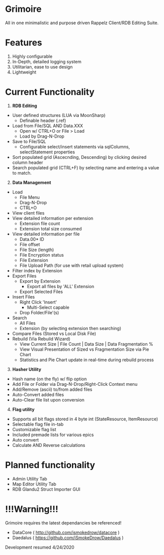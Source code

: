 # Grimoire
All in one minimalistic and purpose driven Rappelz Client/RDB Editing Suite.

# Features
1. Highly configurable
2. In-Depth, detailed logging system
3. Utilitarian, ease to use design
4. Lightweight

# Current Functionality
1. **RDB Editing**
  * User defined structures (LUA via MoonSharp)
  	* Definable header (.ref)
  * Load from File/SQL AND Data.XXX
  	* Open w/ CTRL+O or File > Load
	* Load by Drag-N-Drop
  * Save to File/SQL
	* Configurable select/insert statements via sqlColumns, selectStatement properties
  * Sort populated grid (Ascecnding, Descending) by clicking desired column header
  * Search populated grid (CTRL+F) by selecting name and entering a value to match.
	
2. **Data Management**
  * Load
    * File Menu
    * Drag-N-Drop
    * CTRL+O
  * View client files
  * View detailed information per extension
    * Extension file count
    * Extension total size consumed
  * View detailed information per file
    * Data.00* ID
    * File offset
    * File Size (length)
    * File Encryption status
    * File Extension
    * File Upload Path (for use with retail upload system)
  * Filter index by Extension
  * Export Files
    * Export by Extension
		* Export all files by 'ALL' Extension
    * Export Selected Files
  * Insert Files
	* Right Click 'Insert' 
	    * Multi-Select capable
	* Drop Folder/File'(s)
  * Search
    * All Files
    * Extension (by selecting extension then searching)
  * Compare Files (Stored vs Local Disk File)
  * Rebuild (Via Rebuild Wizard)
	* View Current Size | File Count | Data Size | Data Fragmentation %
	* View Visual Presentation of Sized vs Fragmentation Size via Pie Chart
	* Statistics and Pie Chart update in real-time during rebuild process
	
3. **Hasher Utility**
  * Hash name (on the fly) w/ flip option
  * Add File or Folder via Drag-N-Drop/Right-Click Context menu
  * Add/Remove (ascii) to/from added files
  * Auto-Convert added files
  * Auto-Clear file list upon conversion
  
4. **Flag utility**
  * Supports all bit flags stored in 4 byte int (StateResource, ItemResource)
  * Selectable flag file in-tab
  * Customizable flag list
  * Included premade lists for various epics
  * Auto convert
  * Calculate AND Reverse calculations

# Planned functionality
* Admin Utility Tab
* Map Editor Utility Tab
* RDB Glandu2 Struct Importer GUI

# !!!Warning!!!

Grimoire requires the latest dependancies be referenced!
  * DataCore ( http://github.com/ismokedrow/datacore )
  * Daedalus ( https://github.com/iSmokeDrow/Daedalus )

Development resumed 4/24/2020
